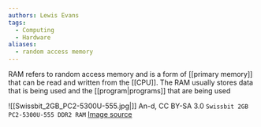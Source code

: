 ```yaml
---
authors: Lewis Evans
tags:
  - Computing
  - Hardware
aliases:
  - random access memory
---
```

RAM refers to random access memory and is a form of [[primary memory]] that can be read and written from the [[CPU]]. The RAM usually stores data that is being used and the [[program|programs]] that are being used

![[Swissbit_2GB_PC2-5300U-555.jpg|]]
An-d, CC BY-SA 3.0 `Swissbit 2GB PC2-5300U-555 DDR2 RAM` [Image source](https://commons.wikimedia.org/wiki/File:Swissbit_2GB_PC2-5300U-555.jpg)
